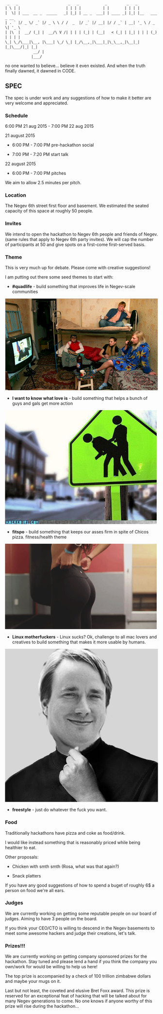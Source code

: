 
```
 _   _                       _   _            _         _   _                 
| \ | |                     | | | |          | |       | | | |                
|  \| | ___  __ _  _____   _| |_| | __ _  ___| | ____ _| |_| |__   ___  _ __  
| . ` |/ _ \/ _` |/ _ \ \ / /  _  |/ _` |/ __| |/ / _` | __| '_ \ / _ \| '_ \ 
| |\  |  __/ (_| |  __/\ V /| | | | (_| | (__|   < (_| | |_| | | | (_) | | | |
\_| \_/\___|\__, |\___| \_/ \_| |_/\__,_|\___|_|\_\__,_|\__|_| |_|\___/|_| |_|
             __/ |                                                            
            |___/                                                             
```

no one wanted to believe... believe it even existed. And when the truth finally dawned, it dawned in CODE.

## SPEC

The spec is under work and any suggestions of how to make it better are very welcome and appreciated.

### Schedule 

6:00 PM 21 aug 2015 - 7:00 PM 22 aug 2015

 21 august 2015

  * 6:00 PM - 7:00 PM  pre-hackathon social

  * 7:00 PM - 7:20 PM  start talk

 22 august 2015

  * 6:00 PM - 7:00 PM pitches

We aim to allow 2.5 minutes per pitch.

### Location

The Negev 6th street first floor and basement. We estimated the seated capacity of this space at roughly 50 people.

### Invites

We intend to open the hackathon to Negev 6th people and friends of Negev. (same rules that apply to Negev 6th party invites). We will cap the number of participants at 50 and give spots on a first-come first-served basis.

### Theme

This is very much up for debate. Please come with creative suggestions!

I am putting out there some seed themes to start with:

*  **\#quadlife** - build something that improves life in Negev-scale communities

 ![alt text](https://github.com/danoctavian/the-negev-hackathon/blob/master/pics/russian-dormitory.jpg "the great bear watches over you. always.")

* **I want to know what love is** - build something that helps a bunch of guys and gals get more action

 ![alt text](https://github.com/danoctavian/the-negev-hackathon/blob/master/pics/watch-out-for-buttsex.jpg "...")

* **fitspo** - build something that keeps our asses firm in spite of Chicos pizza. fitness/health theme

 ![alt text](https://github.com/danoctavian/the-negev-hackathon/blob/master/pics/tight-ass.gif "nnnnnggggggg")

* **Linux motherfuckers** - Linux sucks? Ok, challenge to all mac lovers and creatives to build something that makes it more usable by humans.

 ![alt text](https://github.com/danoctavian/the-negev-hackathon/blob/master/pics/linus-jobs.png "Torvalds is the one true God.")

* **freestyle** - just do whatever the fuck you want.


### Food

Traditionally hackathons have pizza and coke as food/drink.

I would like instead something that is reasonably priced while being healthier to eat.

Other proposals:

* Chicken with smth smth (Rosa, what was that again?)

* Snack platters

If you have any good suggestions of how to spend a buget of roughly 6$ a person on food we're all ears.

### Judges

We are currently working on getting some reputable people on our board of judges. Aiming to have 3 people on the board.

If you think your CEO/CTO is willing to descend in the Negev basements to meet some awesome hackers and judge their creations, let's talk.

### Prizes!!!

We are currently working on getting company sponsored prizes for the hackathon. Stay tuned and please lend a hand if you think the company you own/work for would be willing to help us here!

The top prize is accompanied by a check of 100 trillion zimbabwe dollars and maybe your mugs on it.

Last but not least, the coveted and elusive Bret Foxx award. This prize is reserved for an exceptional feat of hacking that will be talked about for many Negev generations to come. No one knows if anyone worthy of this prize will rise during the hackathon...
